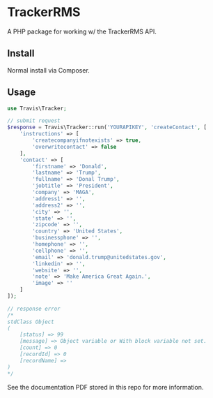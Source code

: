 # TrackerRMS

A PHP package for working w/ the TrackerRMS API.

## Install

Normal install via Composer.

## Usage

```php
use Travis\Tracker;

// submit request
$response = Travis\Tracker::run('YOURAPIKEY', 'createContact', [
	'instructions' => [
		'createcompanyifnotexists' => true,
		'overwritecontact' => false
	],
	'contact' => [
		'firstname' => 'Donald',
		'lastname' => 'Trump',
		'fullname' => 'Donal Trump',
		'jobtitle' => 'President',
		'company' => 'MAGA',
		'address1' => '',
		'address2' => '',
		'city' => '',
		'state' => '',
		'zipcode' => '',
		'country' => 'United States',
		'businessphone' => '',
		'homephone' => '',
		'cellphone' => '',
		'email' => 'donald.trump@unitedstates.gov',
		'linkedin' => '',
		'website' => '',
		'note' => 'Make America Great Again.',
		'image' => ''
	]
]);

// response error
/*
stdClass Object
(
    [status] => 99
    [message] => Object variable or With block variable not set.
    [count] => 0
    [recordId] => 0
    [recordName] =>
)
*/
```

See the documentation PDF stored in this repo for more information.
